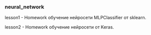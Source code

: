 ### neural_network

lesson1 - Homework обучение нейросети MLPClassifier от sklearn.

lesson2 - Homework обучение нейросети от Keras.
